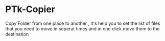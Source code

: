 # PTk-Copier

Copy Folder from one place to another , it's help you to set the list of files that you need to move in seperat times and in one click move them to the destination 
